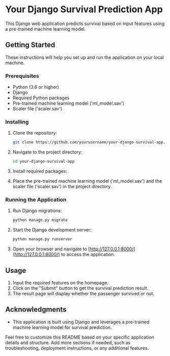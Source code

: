# Your Django Survival Prediction App

This Django web application predicts survival based on input features using a pre-trained machine learning model.

## Getting Started

These instructions will help you set up and run the application on your local machine.

### Prerequisites

- Python (3.6 or higher)
- Django
- Required Python packages 
- Pre-trained machine learning model ('ml_model.sav')
- Scaler file ('scaler.sav')

### Installing

1. Clone the repository:

    ```bash
    git clone https://github.com/yourusername/your-django-survival-app.git
    ```

2. Navigate to the project directory:

    ```bash
    cd your-django-survival-app
    ```

3. Install required packages:


4. Place the pre-trained machine learning model ('ml_model.sav') and the scaler file ('scaler.sav') in the project directory.

### Running the Application

1. Run Django migrations:

    ```bash
    python manage.py migrate
    ```

2. Start the Django development server:

    ```bash
    python manage.py runserver
    ```

3. Open your browser and navigate to [http://127.0.0.1:8000/](http://127.0.0.1:8000/) to access the application.

## Usage

1. Input the required features on the homepage.
2. Click on the "Submit" button to get the survival prediction result.
3. The result page will display whether the passenger survived or not.

## Acknowledgments

- This application is built using Django and leverages a pre-trained machine learning model for survival prediction.

Feel free to customize this README based on your specific application details and structure. Add more sections if needed, such as troubleshooting, deployment instructions, or any additional features.
